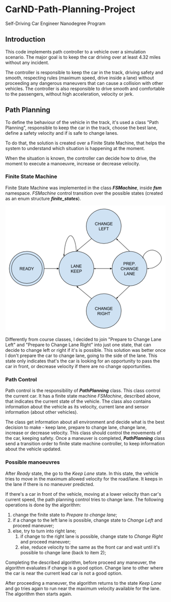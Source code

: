[//]: # (Image References)
[image1]: ./img/finite_states.png "Finite States"

# CarND-Path-Planning-Project
Self-Driving Car Engineer Nanodegree Program

## Introduction

This code implements path controller to a vehicle over a simulation scenario. The major goal is to keep the car driving over at least 4.32 miles without any incident.

The controller is responsible to keep the car in the track, driving safety and smooth, respecting rules (maximum speed, drive inside a lane) without proceeding any dangerous maneuvers that can cause a collision with other vehicles. 
The controller is also responsible to drive smooth and comfortable to the passengers, without high acceleration, velocity or jerk.

## Path Planning

To define the behaviour of the vehicle in the track, it's used a class "Path Planning", responsible to keep the car in the track, choose the best lane, define a safety velocity and if is safe to change lanes.

To do that, the solution is created over a Finite State Machine, that helps the system to understand which situation is happening at the moment. 

When the situation is known, the controller can decide how to drive, the moment to execute a manoeuvre, increase or decrease velocity.

### Finite State Machine

Finite State Machine was implemented in the class ***FSMachine***, inside ***fsm*** namespace. *FSMachine* control transition over the possible states (created as an enum structure ***finite_states***).

![Finite states and possible transitions][image1]

Differently from course classes, I decided to join "Prepare to Change Lane Left" and "Prepare to Change Lane Right" into just one state, that can decide to change left or right if it's is possible. This solution was better once I don't prepare the car to change lane, going to the side of the lane. This state only indicates that's the car is looking for an opportunity to pass the car in front, or decrease velocity if there are no change opportunities.

### Path Control

Path control is the responsibility of ***PathPlanning*** class. This class control the current car. It has a finite state machine *FSMachine*, described above, that indicates the current state of the vehicle. The class also contains information about the vehicle as its velocity, current lane and sensor information (about other vehicles).

The class get information about all environment and decide what is the best decision to make - keep lane, prepare to change lane, change lane, increase or decrease velocity. This class should control the movements of the car, keeping safety. Once a maneuver is completed, ***PathPlanning*** class send a transition order to finite state machine controller, to keep information about the vehicle updated.

### Possible manoeuvres

After *Ready* state, the go to the *Keep Lane* state. In this state, the vehicle tries to move in the maximum allowed velocity for the road/lane. It keeps in the lane if there is no maneuver predicted.

If there's a car in front of the vehicle, moving at a lower velocity than car's current speed, the path planning control tries to change lane. The following operations is done by the algorithm:
1. change the finite state to *Prepare to change lane*;
1. if a change to the left lane is possible, change state to *Change Left* and proceed maneuver;
1. else, try to turn into right lane;
   1. if change to the right lane is possible, change state to *Change Right* and proceed maneuver;
   1. else, reduce velocity to the same as the front car and wait until it's possible to change lane (back to item 2);

Completing the described algorithm, before proceed any maneuver, the algorithm evaluates if change is a good option. Change lane to other where the car is near the current lead car is not a good option.

After proceeding a maneuver, the algorithm returns to the state *Keep Lane* and go tries again to run near the maximum velocity available for the lane. The algorithm then starts again.
